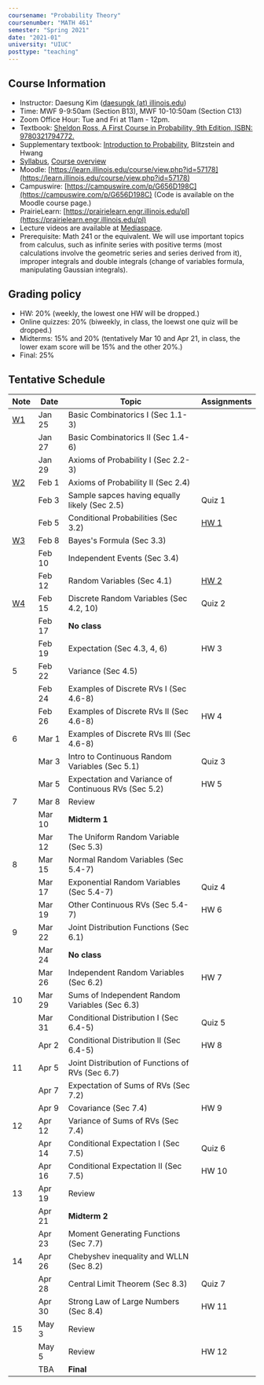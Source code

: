 ```yaml
---
coursename: "Probability Theory"
coursenumber: "MATH 461"
semester: "Spring 2021"
date: "2021-01"
university: "UIUC"
posttype: "teaching"
---
```


## Course Information

- Instructor: Daesung Kim ([daesungk (at) illinois.edu](mailto:daesungk@illinois.edu))
- Time: MWF 9-9:50am (Section B13), MWF 10-10:50am (Section C13)
- Zoom Office Hour: Tue and Fri at 11am - 12pm.
- Textbook: [Sheldon Ross, A First Course in Probability, 9th Edition, ISBN: 9780321794772.](https://www.amazon.com/First-Course-Probability-9th/dp/032179477X)
- Supplementary textbook: [Introduction to Probability](http://probabilitybook.net), Blitzstein and Hwang
- [Syllabus](math461-s21-syllabus.pdf), [Course overview](math461-s21-overview.pdf) 
- Moodle: [https://learn.illinois.edu/course/view.php?id=57178](https://learn.illinois.edu/course/view.php?id=57178) 
- Campuswire: [https://campuswire.com/p/G656D198C](https://campuswire.com/p/G656D198C) (Code is available on the Moodle course page.)
- PrairieLearn: [https://prairielearn.engr.illinois.edu/pl](https://prairielearn.engr.illinois.edu/pl)
- Lecture videos are available at [Mediaspace](https://mediaspace.illinois.edu/channel/MATH+461%3A+Probability+Theory+Spring+2021/197286143).
- Prerequisite: Math 241 or the equivalent. We will use important topics from calculus, such as infinite series with positive terms (most calculations involve the geometric series and series derived from it), improper integrals and double integrals (change of variables formula, manipulating Gaussian integrals).

## Grading policy
- HW: 20% (weekly, the lowest one HW will be dropped.)
- Online quizzes: 20% (biweekly, in class, the loewst one quiz will be dropped.)
- Midterms: 15% and 20% (tentatively Mar 10 and Apr 21, in class, the lower exam score will be 15% and the other 20%.)
- Final: 25%

## Tentative Schedule 
| Note                          | Date   | Topic                                                | Assignments                 |
| ---                           | ---    | ---                                                  | ---                         |
| [W1](math461-s21-note-w1.pdf) | Jan 25 | Basic Combinatorics I (Sec 1.1-3)                    |                             |
|                               | Jan 27 | Basic Combinatorics II (Sec 1.4-6)                   |                             |
|                               | Jan 29 | Axioms of Probability I (Sec 2.2-3)                  |                             |
| [W2](math461-s21-note-w2.pdf) | Feb 1  | Axioms of Probability II (Sec 2.4)                   |                             |
|                               | Feb 3  | Sample sapces having equally likely (Sec 2.5)        | Quiz 1                      |
|                               | Feb 5  | Conditional Probabilities (Sec 3.2)                  | [HW 1](math461-s21-hw1.pdf) |
| [W3](math461-s21-note-w3.pdf) | Feb 8  | Bayes's Formula (Sec 3.3)                            |                             |
|                               | Feb 10 | Independent Events (Sec 3.4)                         |                             |
|                               | Feb 12 | Random Variables (Sec 4.1)                           | [HW 2](math461-s21-hw2.pdf) |
| [W4](math461-s21-note-w4.pdf) | Feb 15 | Discrete Random Variables (Sec 4.2, 10)              | Quiz 2                      |
|                               | Feb 17 | **No class**                                         |                             |
|                               | Feb 19 | Expectation (Sec 4.3, 4, 6)                          | HW 3                        |
| 5                             | Feb 22 | Variance (Sec 4.5)                                   |                             |
|                               | Feb 24 | Examples of Discrete RVs I (Sec 4.6-8)               |                             |
|                               | Feb 26 | Examples of Discrete RVs II (Sec 4.6-8)              | HW 4                        |
| 6                             | Mar 1  | Examples of Discrete RVs III (Sec 4.6-8)             |                             |
|                               | Mar 3  | Intro to Continuous Random Variables (Sec 5.1)       | Quiz 3                      |
|                               | Mar 5  | Expectation and Variance of Continuous RVs (Sec 5.2) | HW 5                        |
| 7                             | Mar 8  | Review                                               |                             |
|                               | Mar 10 | **Midterm 1**                                        |                             |
|                               | Mar 12 | The Uniform Random Variable (Sec 5.3)                |                             |
| 8                             | Mar 15 | Normal Random Variables (Sec 5.4-7)                  |                             |
|                               | Mar 17 | Exponential Random Variables (Sec 5.4-7)             | Quiz 4                      |
|                               | Mar 19 | Other Continuous RVs (Sec 5.4-7)                     | HW 6                        |
| 9                             | Mar 22 | Joint Distribution Functions (Sec 6.1)               |                             |
|                               | Mar 24 | **No class**                                         |                             |
|                               | Mar 26 | Independent Random Variables (Sec 6.2)               | HW 7                        |
| 10                            | Mar 29 | Sums of Independent Random Variables (Sec 6.3)       |                             |
|                               | Mar 31 | Conditional Distribution I (Sec 6.4-5)               | Quiz 5                      |
|                               | Apr 2  | Conditional Distribution II (Sec 6.4-5)              | HW 8                        |
| 11                            | Apr 5  | Joint Distribution of Functions of RVs (Sec 6.7)     |                             |
|                               | Apr 7  | Expectation of Sums of RVs (Sec 7.2)                 |                             |
|                               | Apr 9  | Covariance (Sec 7.4)                                 | HW 9                        |
| 12                            | Apr 12 | Variance of Sums of RVs (Sec 7.4)                    |                             |
|                               | Apr 14 | Conditional Expectation I (Sec 7.5)                  | Quiz 6                      |
|                               | Apr 16 | Conditional Expectation II (Sec 7.5)                 | HW 10                       |
| 13                            | Apr 19 | Review                                               |                             |
|                               | Apr 21 | **Midterm 2**                                        |                             |
|                               | Apr 23 | Moment Generating Functions (Sec 7.7)                |                             |
| 14                            | Apr 26 | Chebyshev inequality and WLLN (Sec 8.2)              |                             |
|                               | Apr 28 | Central Limit Theorem (Sec 8.3)                      | Quiz 7                      |
|                               | Apr 30 | Strong Law of Large Numbers (Sec 8.4)                | HW 11                       |
| 15                            | May 3  | Review                                               |                             |
|                               | May 5  | Review                                               | HW 12                       |
|                               | TBA    | **Final**                                            |                             |


